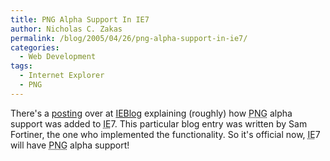 ```yaml
---
title: PNG Alpha Support In IE7
author: Nicholas C. Zakas
permalink: /blog/2005/04/26/png-alpha-support-in-ie7/
categories:
  - Web Development
tags:
  - Internet Explorer
  - PNG
---
```

There's a <a title="IE7 Transparent PNG Implementation" rel="external" href="http://blogs.msdn.com/ie/archive/2005/04/26/412263.aspx">posting</a> over at <a title="IEBlog" rel="external" href="http://blogs.msdn.com/ie/">IEBlog</a> explaining (roughly) how <acronym title="Portable Network Graphics">PNG</acronym> alpha support was added to <acronym title="Internet Explorer">IE</acronym>7. This particular blog entry was written by Sam Fortiner, the one who implemented the functionality. So it's official now, <acronym title="Internet Explorer">IE</acronym>7 will have <acronym title="Portable Network Graphics">PNG</acronym> alpha support!
